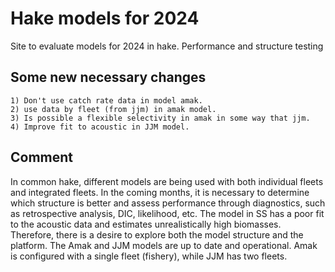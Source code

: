 # Hake models for 2024
Site to evaluate models for 2024 in hake. 
Performance and structure testing

## Some new necessary changes 

    1) Don't use catch rate data in model amak.
    2) use data by fleet (from jjm) in amak model.
    3) Is possible a flexible selectivity in amak in some way that jjm.
    4) Improve fit to acoustic in JJM model. 


## Comment
In common hake, different models are being used with both individual fleets and integrated fleets. 
In the coming months, it is necessary to determine which structure is better and assess performance
 through diagnostics, such as retrospective analysis, DIC, likelihood, etc. The model in SS has a poor fit
 to the acoustic data and estimates unrealistically high biomasses. 
 Therefore, there is a desire to explore both the model structure and the platform. 
 The Amak and JJM models are up to date and operational.
 Amak is configured with a single fleet (fishery), while JJM has two fleets.

